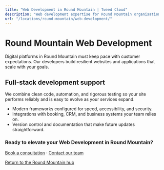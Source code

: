 ```yaml
---
title: "Web Development in Round Mountain | Tweed Cloud"
description: "Web development expertise for Round Mountain organisations that need dependable platforms."
url: "/locations/round-mountain/web-development/"
---
```


# Round Mountain Web Development

Digital platforms in Round Mountain must keep pace with customer expectations. Our developers build resilient websites and applications that scale with your goals.

## Full-stack development support

We combine clean code, automation, and rigorous testing so your site performs reliably and is easy to evolve as your services expand.

- Modern frameworks configured for speed, accessibility, and security.
- Integrations with booking, CRM, and business systems your team relies on.
- Version control and documentation that make future updates straightforward.

### Ready to elevate your Web Development in Round Mountain?

[Book a consultation](/consultation/) · [Contact our team](/contact/)

[Return to the Round Mountain hub](/locations/round-mountain/)
